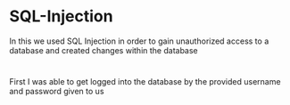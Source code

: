 # SQL-Injection
In this we used SQL Injection in order to gain unauthorized access to a database and created changes within the database
#
First I was able to get logged into the database by the provided username and password given to us
